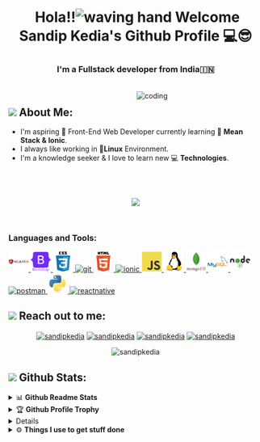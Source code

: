 # <p align="center">️ Hola!!<img src="https://raw.githubusercontent.com/Karthik-Nayak98/Karthik-Nayak98/master/assets/wave.gif" alt="waving hand" width="30px"> Welcome Sandip Kedia's Github Profile 💻😎 </p>
<h3 align="center">I'm a Fullstack developer from India🇮🇳</h3>

</br>
<img align="right" alt="coding" width="250" src="https://media.giphy.com/media/XcXx0WlV7L9cMKhA6G/giphy.gif">

## <img src="https://media.giphy.com/media/WUlplcMpOCEmTGBtBW/giphy.gif" width="40"> **About Me:**

- I'm aspiring 🔭️ Front-End Web Developer currently learning 🌱 **Mean Stack & Ionic**.
- I always like working in 🐧️**Linux** Environment.
- I'm a knowledge seeker & I love to learn new 💻 **Technologies**.

</br>
</br>
<p align="center">
   <img align="center" src="https://github-readme-streak-stats.herokuapp.com/?user=sandipkedia&theme=radical&hide_border=true"/>
</p>

</br>

<h3 align="left">Languages and Tools:</h3>
<p align="left"> <a href="https://angular.io" target="_blank"> <img src="https://raw.githubusercontent.com/devicons/devicon/master/icons/angularjs/angularjs-original-wordmark.svg" alt="angularjs" width="40" height="40"/> </a> <a href="https://getbootstrap.com" target="_blank"> <img src="https://raw.githubusercontent.com/devicons/devicon/master/icons/bootstrap/bootstrap-plain-wordmark.svg" alt="bootstrap" width="40" height="40"/> </a> <a href="https://www.w3schools.com/css/" target="_blank"> <img src="https://raw.githubusercontent.com/devicons/devicon/master/icons/css3/css3-original-wordmark.svg" alt="css3" width="40" height="40"/> </a> <a href="https://expressjs.com" target="_blank">  <a href="https://git-scm.com/" target="_blank"> <img src="https://www.vectorlogo.zone/logos/git-scm/git-scm-icon.svg" alt="git" width="40" height="40"/> </a> <a href="https://www.w3.org/html/" target="_blank"> <img src="https://raw.githubusercontent.com/devicons/devicon/master/icons/html5/html5-original-wordmark.svg" alt="html5" width="40" height="40"/> </a> <a href="https://ionicframework.com" target="_blank"> <img src="https://upload.wikimedia.org/wikipedia/commons/d/d1/Ionic_Logo.svg" alt="ionic" width="40" height="40"/> </a> <a href="https://developer.mozilla.org/en-US/docs/Web/JavaScript" target="_blank"> <img src="https://raw.githubusercontent.com/devicons/devicon/master/icons/javascript/javascript-original.svg" alt="javascript" width="40" height="40"/> </a> <a href="https://www.linux.org/" target="_blank"> <img src="https://raw.githubusercontent.com/devicons/devicon/master/icons/linux/linux-original.svg" alt="linux" width="40" height="40"/> </a> <a href="https://www.mongodb.com/" target="_blank"> <img src="https://raw.githubusercontent.com/devicons/devicon/master/icons/mongodb/mongodb-original-wordmark.svg" alt="mongodb" width="40" height="40"/> </a> <a href="https://www.mysql.com/" target="_blank"> <img src="https://raw.githubusercontent.com/devicons/devicon/master/icons/mysql/mysql-original-wordmark.svg" alt="mysql" width="40" height="40"/> </a> <a href="https://nodejs.org" target="_blank"> <img src="https://raw.githubusercontent.com/devicons/devicon/master/icons/nodejs/nodejs-original-wordmark.svg" alt="nodejs" width="40" height="40"/> </a> <a href="https://postman.com" target="_blank"> <img src="https://www.vectorlogo.zone/logos/getpostman/getpostman-icon.svg" alt="postman" width="40" height="40"/> </a> <a href="https://www.python.org" target="_blank"> <img src="https://raw.githubusercontent.com/devicons/devicon/master/icons/python/python-original.svg" alt="python" width="40" height="40"/> </a> <a href="https://reactnative.dev/" target="_blank"> <img src="https://reactnative.dev/img/header_logo.svg" alt="reactnative" width="40" height="40"/> </a> </p>

## <img src="https://media.giphy.com/media/LnQjpWaON8nhr21vNW/giphy.gif" width="40"> **Reach out to me:** ️

<p align="center">
<a href="http://www.linkedin.com/in/sandip-kedia-aa1341196" target="blank"><img align="center" src="https://img.shields.io/badge/-LinkedIn-0e76a8?style=flat-square&logo=Linkedin&logoColor=white" alt="sandipkedia" /></a>
<a href="https://github.com/sandipkedia" target="blank"><img align="center" src="https://img.shields.io/badge/Website-3b5998?style=flat-square&logo=google-chrome&logoColor=white" alt="sandipkedia" /></a>
<a href="https://twitter.com/TheSandY15?s=08" target="blank"><img align="center" src="https://img.shields.io/badge/-Twitter-00acee?style=flat-square&logo=Twitter&logoColor=white" alt="sandipkedia" /></a>
<a href="mailto:sandipkedia1711998@gmail.com" target="blank"><img align="center" src="https://img.shields.io/badge/-Gmail-EA4335?style=flat-square&logo=Gmail&logoColor=white" alt="sandipkedia" /></a>


</p>

<p align="center"> <img src="https://komarev.com/ghpvc/?username=sandipkedia&label=Visitors&color=0088cc&style=flat-square" alt="sandipkedia" /> </p>

## <img src="https://media.giphy.com/media/ZCN6F3FAkwsyOGU2RS/giphy.gif" width="40"> **Github Stats:**

<details>
  <summary>📊 <b>Github Readme Stats</b></summary>
 </br>
 <p align="center">
  <a href="https://github.com/sandipkedia">
   <img width="430" align="center" src="https://github-readme-stats.vercel.app/api?username=sandipkedia&show_icons=true&theme=radical&count_private=true">
  </a>
  <a href="https://github.com/sandipkedia/github-readme-stats">
    <img align="center" src="https://github-readme-stats.anuraghazra1.vercel.app/api/top-langs/?username=Karthik-Nayak98&layout=compact&theme=radical&langs_count=6" />
  </a>
 </p>
</details>

<details>
 <summary>🏆 <b>Github Profile Trophy</b></summary>
 </br>
 <p align="center">
  <a href="https://github.com/ryo-ma/github-profile-trophy">
   <img src="https://github-profile-trophy.vercel.app/?username=sandipkedia&column=8&theme=darkhub"/>
  </a>
 </p>
</details>

<details>
 </br>
 <!-- <summary>⚡ <b>Recent Github Activity</b></summary> -->

<!--START_SECTION:activity-->
<!--
1. ❗️ Closed issue [#3086](https://github.com/TesseractCoding/NeoAlgo/issues/3086) in [TesseractCoding/NeoAlgo](https://github.com/TesseractCoding/NeoAlgo)
2. 🗣 Commented on [#3086](https://github.com/TesseractCoding/NeoAlgo/issues/3086) in [TesseractCoding/NeoAlgo](https://github.com/TesseractCoding/NeoAlgo)
3. 🗣 Commented on [#471](https://github.com/sairish2001/MakesMathEasy/issues/471) in [sairish2001/MakesMathEasy](https://github.com/sairish2001/MakesMathEasy)
4. 🗣 Commented on [#137](https://github.com/Girl-Code-It/Opportunity-Calendar-Frontend/issues/137) in [Girl-Code-It/Opportunity-Calendar-Frontend](https://github.com/Girl-Code-It/Opportunity-Calendar-Frontend)
5. ❗️ Opened issue [#137](https://github.com/Girl-Code-It/Opportunity-Calendar-Frontend/issues/137) in [Girl-Code-It/Opportunity-Calendar-Frontend](https://github.com/Girl-Code-It/Opportunity-Calendar-Frontend)
<!--END_SECTION:activity-->


</details> 


<details>
  <br />
  <summary>⚙️ <b> Things I use to get stuff done</b></summary>
  	<ul>
  	    <li><b>OS:</b> Ubuntu 20.04</li>
	    <li><b>Laptop: </b>Asus Vivobook S14 (i5)</li>
  	    <li><b>Browser: </b> Chrome Web Browser</li>
	    <li><b>Code Editor:</b> VSCode - The best editor out there.</li>
	    <li><b>To Stay Updated:</b>Linkedin and Twitter.</li>
	    <br />
	</ul>
</details>


<!-- <p align="center">
<a href="https://t.me/iampavangandhi" target="blank"><img align="center" src="https://img.shields.io/badge/-Telegram-0088cc?style=flat-square&logo=Telegram&logoColor=white" alt="karthiknayak98" /></a>

<a href="https://twitter.com/TheSandY15?s=08" target="blank"><img align="center" src="https://cdn.jsdelivr.net/npm/simple-icons@3.0.1/icons/twitter.svg" alt="sandipkedia" height="30" width="40" /></a>
<a href="http://www.linkedin.com/in/sandip-kedia-aa1341196" target="blank"><img align="center" src="https://cdn.jsdelivr.net/npm/simple-icons@3.0.1/icons/linkedin.svg" alt="sandipkedia" height="30" width="40" /></a>
<a href="mailto:karunayak1711998@gmail.com" target="blank"><img align="center" src="https://cdn.jsdelivr.net/npm/simple-icons@3.0.1/icons/gmail.svg" alt="sandipkedia1711998@gmail.com" height="30" width="40" /></a>

  <img align="center" style="margin: 10px" src="https://profilinator.rishav.dev/skills-assets/c-original.svg" alt="C" width="40"  />
  <img align="center" style="margin: 10px" src="https://img.icons8.com/color/48/000000/c-plus-plus-logo.png" alt="C++" width="40"  />
  <img align="center" style="margin: 10px" src="https://profilinator.rishav.dev/skills-assets/html5-original-wordmark.svg" alt="HTML5" width="40"  />
  <img align="center" style="margin: 10px" src="https://profilinator.rishav.dev/skills-assets/css3-original-wordmark.svg" alt="CSS3" width="40" />
  <img align="center" style="margin: 10px" src="https://profilinator.rishav.dev/skills-assets/javascript-original.svg" alt="JavaScript" width="40" />
  <img align="center" style="margin: 10px" src="https://profilinator.rishav.dev/skills-assets/react-original-wordmark.svg" alt="React" width="40"  />
  <img align="center" style="margin: 10px" src="https://profilinator.rishav.dev/skills-assets/python-original.svg" alt="Python" width="40"  />
  <img align="center" style="margin: 10px" src="https://profilinator.rishav.dev/skills-assets/git-scm-icon.svg" alt="Git" width="40"  />
  <img align="center" style="margin: 10px" src="https://raw.githubusercontent.com/github/explore/80688e429a7d4ef2fca1e82350fe8e3517d3494d/topics/visual-studio-code/visual-studio-code.png" alt="Visual Studio Code" width="40px"/>
   <img align="center" style="margin: 10px" src="https://raw.githubusercontent.com/github/explore/80688e429a7d4ef2fca1e82350fe8e3517d3494d/topics/vim/vim.png" alt="vim" width="40" />
   <img align="center" style="margin: 10px" src="https://profilinator.rishav.dev/skills-assets/linux-original.svg" alt="Linux" width="40"  />
  <img align="center" style="margin: 10px" src="https://raw.githubusercontent.com/github/explore/80688e429a7d4ef2fca1e82350fe8e3517d3494d/topics/terminal/terminal.png" alt="Terminal" width="40" /> -->

<!-- [<img src="https://img.shields.io/badge/LinkedIn-karthiknayak98-informational?style=for-the-badge&labelColor=black&logo=linkedin&logoColor=0077b5&&color=0077b5"/>][linkedin]
[<img src="https://img.shields.io/badge/Twitter-@KarthikNayak98-informational?style=for-the-badge&labelColor=black&logo=twitter&logoColor=#1DA1F2&color=1da1f2"/>][twitter]
[<img src="https://img.shields.io/badge/Stackoverflow-KarthikNayak98-informational?style=for-the-badge&labelColor=black&logo=stackoverflow&logoColor=fe7a16&color=fe7a16"/>][stackoverflow] -->

<!-- Links of Definitions -->

[linkedin]: http://www.linkedin.com/in/sandip-kedia-aa1341196
[instagram]: https://www.instagram.com/bdwits_sandy?r=nametag
[gmail]: mailto:sandipkedia1711998@gmail.com 'Lets connect through email'
[github]: https://github.com/sandipkedia
[twitter]: https://twitter.com/TheSandY15?s=08
